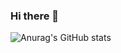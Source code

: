 ### Hi there 👋

![Anurag's GitHub stats](https://github-readme-stats.vercel.app/api?username=Raskc&hide=contribs,prs)
